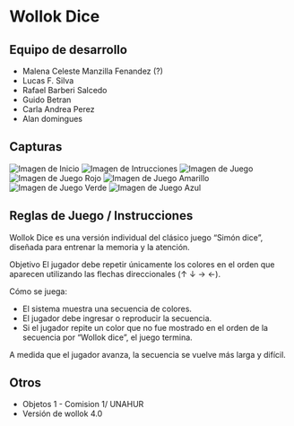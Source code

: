# Wollok Dice

## Equipo de desarrollo

-   Malena Celeste Manzilla Fenandez (?)
-   Lucas F. Silva
-   Rafael Barberi Salcedo
-   Guido Betran
-   Carla Andrea Perez
-   Alan domingues

## Capturas

![Imagen de Inicio](./assets/pantallaInicio.jpeg)
![Imagen de Intrucciones](./assets/instrucciones.jpg)
![Imagen de Juego](./assets/base.jpeg)
![Imagen de Juego Rojo](./assets/rojoCompleto.jpeg)
![Imagen de Juego Amarillo](./assets/amarilloCompleto.jpeg)
![Imagen de Juego Verde](./assets/verdeCompleto.jpeg)
![Imagen de Juego Azul](./assets/azulCompleto.jpeg)

## Reglas de Juego / Instrucciones

Wollok Dice es una versión individual del clásico juego “Simón dice”, diseñada para entrenar la memoria y la atención.

Objetivo
El jugador debe repetir únicamente los colores en el orden que aparecen utilizando las flechas direccionales (↑ ↓ → ←).

Cómo se juega:

-   El sistema muestra una secuencia de colores.
-   El jugador debe ingresar o reproducir la secuencia.
-   Si el jugador repite un color que no fue mostrado en el orden de la secuencia por “Wollok dice”, el juego termina.

A medida que el jugador avanza, la secuencia se vuelve más larga y difícil.

## Otros

-   Objetos 1 - Comision 1/ UNAHUR
-   Versión de wollok 4.0
